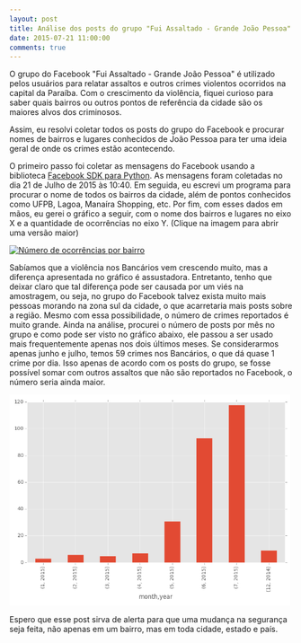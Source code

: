 ```yaml
---
layout: post
title: Análise dos posts do grupo "Fui Assaltado - Grande João Pessoa"
date: 2015-07-21 11:00:00
comments: true
---
```


O grupo do Facebook "Fui Assaltado - Grande João Pessoa" é utilizado pelos usuários para relatar assaltos e outros crimes violentos ocorridos na capital da Paraíba. Com o crescimento da violência, fiquei curioso para saber quais bairros ou outros pontos de referência da cidade são os maiores alvos dos criminosos.

Assim, eu resolvi coletar todos os posts do grupo do Facebook e procurar nomes de bairros e lugares conhecidos de João Pessoa para ter uma ideia geral de onde os crimes estão acontecendo.

O primeiro passo foi coletar as mensagens do Facebook usando a biblioteca [Facebook SDK para Python](https://github.com/pythonforfacebook/facebook-sdk). As mensagens foram coletadas no dia 21 de Julho de 2015 às 10:40. Em seguida, eu escrevi um programa para procurar o nome de todos os bairros da cidade, além de pontos conhecidos como UFPB, Lagoa, Manaíra Shopping, etc. Por fim, com esses dados em mãos, eu gerei o gráfico a seguir, com o nome dos bairros e lugares no eixo X e a quantidade de ocorrências no eixo Y. (Clique na imagem para abrir uma versão maior)

[![Número de ocorrências por bairro](http://yurimalheiros.github.io/images/fuiassaltadojp-1.png)](http://yurimalheiros.github.io/images/fuiassaltadojp-1.png)

Sabíamos que a violência nos Bancários vem crescendo muito, mas a diferença apresentada no gráfico é assustadora. Entretanto, tenho que deixar claro que tal diferença pode ser causada por um viés na amostragem, ou seja, no grupo do Facebook talvez exista muito mais pessoas morando na zona sul da cidade, o que acarretaria mais posts sobre a região. Mesmo com essa possibilidade, o número de crimes reportados é muito grande. Ainda na análise, procurei o número de posts por mês no grupo e como pode ser visto no gráfico abaixo, ele passou a ser usado mais frequentemente apenas nos dois últimos meses. Se considerarmos apenas junho e julho, temos 59 crimes nos Bancários, o que dá quase 1 crime por dia. Isso apenas de acordo com os posts do grupo, se fosse possível somar com outros assaltos que não são reportados no Facebook, o número seria ainda maior.

<p><a href="/images/fuiassaltadojp-2.png"><img src="/images/fuiassaltadojp-2.png" alt="Número de posts por mês" style="width: 500px;"></a></p>

Espero que esse post sirva de alerta para que uma mudança na segurança seja feita,
não apenas em um bairro, mas em toda cidade, estado e país.

